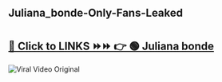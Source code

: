 
 ## Juliana_bonde-Only-Fans-Leaked

# <h2><a href="https://clipsfans.com/Juliana_bonde&ref=git">🔗 Click to LINKS ⏩⏩ 👉 🟢 Juliana bonde </a></h2>

<a href="https://clipsfans.com/Juliana_bonde&ref=git" rel="nofollow" data-target="animated-image.originalLink"><img src="https://i.ibb.co.com/xMMVF88/686577567.gif" alt="Viral Video Original" style="max-width: 100%; display: inline-block;" data-target="animated-image.originalImage"></a>
